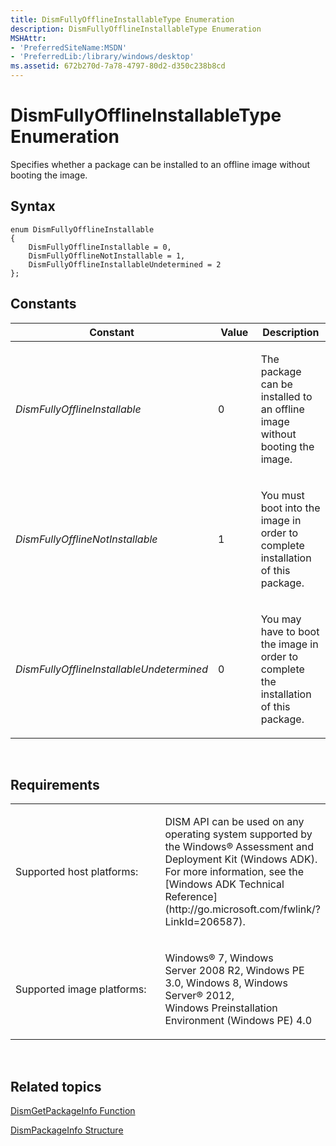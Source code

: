 ```yaml
---
title: DismFullyOfflineInstallableType Enumeration
description: DismFullyOfflineInstallableType Enumeration
MSHAttr:
- 'PreferredSiteName:MSDN'
- 'PreferredLib:/library/windows/desktop'
ms.assetid: 672b270d-7a78-4797-80d2-d350c238b8cd
---
```


# DismFullyOfflineInstallableType Enumeration


Specifies whether a package can be installed to an offline image without booting the image.

## <span id="Syntax"></span><span id="syntax"></span><span id="SYNTAX"></span>Syntax


``` syntax
enum DismFullyOfflineInstallable
{
    DismFullyOfflineInstallable = 0,
    DismFullyOfflineNotInstallable = 1,
    DismFullyOfflineInstallableUndetermined = 2
};
```

## <span id="Constants"></span><span id="constants"></span><span id="CONSTANTS"></span>Constants


<table>
<colgroup>
<col width="33%" />
<col width="33%" />
<col width="33%" />
</colgroup>
<thead>
<tr class="header">
<th>Constant</th>
<th>Value</th>
<th>Description</th>
</tr>
</thead>
<tbody>
<tr class="odd">
<td><p><em>DismFullyOfflineInstallable</em></p></td>
<td><p>0</p></td>
<td><p>The package can be installed to an offline image without booting the image.</p></td>
</tr>
<tr class="even">
<td><p><em>DismFullyOfflineNotInstallable</em></p></td>
<td><p>1</p></td>
<td><p>You must boot into the image in order to complete installation of this package.</p></td>
</tr>
<tr class="odd">
<td><p><em>DismFullyOfflineInstallableUndetermined</em></p></td>
<td><p>0</p></td>
<td><p>You may have to boot the image in order to complete the installation of this package.</p></td>
</tr>
</tbody>
</table>

 

## <span id="Requirements"></span><span id="requirements"></span><span id="REQUIREMENTS"></span>Requirements


<table>
<colgroup>
<col width="50%" />
<col width="50%" />
</colgroup>
<tbody>
<tr class="odd">
<td><p>Supported host platforms:</p></td>
<td><p>DISM API can be used on any operating system supported by the Windows® Assessment and Deployment Kit (Windows ADK). For more information, see the [Windows ADK Technical Reference](http://go.microsoft.com/fwlink/?LinkId=206587).</p></td>
</tr>
<tr class="even">
<td><p>Supported image platforms:</p></td>
<td><p>Windows® 7, Windows Server 2008 R2, Windows PE 3.0, Windows 8, Windows Server® 2012, Windows Preinstallation Environment (Windows PE) 4.0</p></td>
</tr>
</tbody>
</table>

 

## <span id="related_topics"></span>Related topics


[DismGetPackageInfo Function](dismgetpackageinfo-function.md)

[DismPackageInfo Structure](dismpackageinfo-structure.md)

 

 




